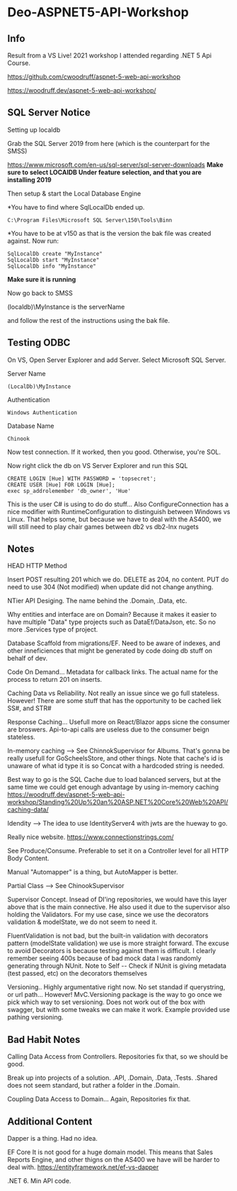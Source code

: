 # Deo-ASPNET5-API-Workshop

## Info
Result from a VS Live! 2021 workshop I attended regarding .NET 5 Api Course.

https://github.com/cwoodruff/aspnet-5-web-api-workshop

https://woodruff.dev/aspnet-5-web-api-workshop/

## SQL Server Notice

Setting up localdb

Grab the SQL Server 2019 from here (which is the counterpart for the SMSS)

https://www.microsoft.com/en-us/sql-server/sql-server-downloads
**Make sure to select LOCAlDB Under feature selection, and that you are installing 2019**

Then setup & start the Local Database Engine

*You have to find where SqlLocalDb ended up.

    C:\Program Files\Microsoft SQL Server\150\Tools\Binn

*You have to be at v150 as that is the version the bak file was created against. Now run:

    SqlLocalDb create "MyInstance"
    SqlLocalDb start "MyInstance"
    SqlLocalDb info "MyInstance"

**Make sure it is running**

Now go back to SMSS

(localdb)\MyInstance is the serverName

and follow the rest of the instructions using the bak file.

## Testing ODBC
On VS, Open Server Explorer and add Server. Select Microsoft SQL Server.

Server Name

    (LocalDb)\MyInstance

    
Authentication

    Windows Authentication

Database Name

    Chinook

Now test connection. If it worked, then you good. Otherwise, you're SOL.

Now right click the db on VS Server Explorer and run this SQL

    CREATE LOGIN [Hue] WITH PASSWORD = 'topsecret';
    CREATE USER [Hue] FOR LOGIN [Hue];
    exec sp_addrolemember 'db_owner', 'Hue'


This is the user C# is using to do do stuff... Also ConfigureConnection has a nice modifier with RuntimeConfiguration to distinguish between Windows vs Linux. That helps some, but because we have to deal with the AS400, we will still need to play chair games between db2 vs db2-lnx nugets

## Notes

HEAD HTTP Method

Insert POST resulting 201 which we do.
DELETE as 204, no content.
PUT do need to use 304 (Not modified) when update did not change anything.

NTier API Desiging. The name behind the .Domain, .Data, etc.

Why entities and interface are on Domain? Because it makes it easier to have multiple "Data" type projects such as DataEf/DataJson, etc. So no more .Services type of project.

Database Scaffold from migrations/EF. Need to be aware of indexes, and other inneficiences that might be generated by code doing db stuff on behalf of dev.

Code On Demand... Metadata for callback links. The actual name for the process to return 201 on inserts.

Caching Data vs Reliability. Not really an issue since we go full stateless. However! There are some stuff that has the opportunity to be cached liek SS#, and STR#

Response Caching... Usefull more on React/Blazor apps sicne the consumer are broswers. Api-to-api calls are useless due to the consumer beign stateless. 

In-memory caching --> See ChinnokSupervisor for Albums. That's gonna be really usefull for GoScheelsStore, and other things. Note that cache's id is unaware of what id type it is so Concat with a hardcoded string is needed.

Best way to go is the SQL Cache due to load balanced servers, but at the same time we could get enough advantage by using in-memory caching
https://woodruff.dev/aspnet-5-web-api-workshop/Standing%20Up%20an%20ASP.NET%20Core%20Web%20API/caching-data/


Idendity --> The idea to use IdentityServer4 with jwts are the hueway to go.

Really nice website.
https://www.connectionstrings.com/

See Produce/Consume. Preferable to set it on a Controller level for all HTTP Body Content.

Manual "Automapper" is a thing, but AutoMapper is better.

Partial Class --> See ChinookSupervisor

Supervisor Concept. Insead of DI'ing repositories, we would have this layer above that is the main connective. He also used it due to the supervisor also holding the Validators. For my use case, since we use the decorators validation & modelState, we do not seem to need it.

FluentValidation is not bad, but the built-in validation with decorators pattern (modelState validation) we use is more straight forward. The excuse to avoid Decorators is because testing against them is difficult. I clearly remember seeing 400s because of bad mock data I was randomly generating through NUnit.
 Note to Self -- Check if NUnit is giving metadata (test passed, etc) on the decorators themselves

Versioning.. Highly argumentative right now. No set standad if querystring, or url path... However! MvC.Versioning package is the way to go once we pick which way to set versioning. Does not work out of the box with swagger, but with some tweaks we can make it work. Example provided use pathing versioning.

## Bad Habit Notes

Calling Data Access from Controllers. Repositories fix that, so we should be good.

Break up into projects of a solution. .API, .Domain, .Data, .Tests. .Shared does not seem standard, but rather a folder in the .Domain.

Coupling Data Access to Domain... Again, Repositories fix that.


## Additional Content

Dapper is a thing. Had no idea.

EF Core It is not good for a huge domain model. This means that Sales Reports Engine, and other thigns on the AS400 we have will be harder to deal with.
https://entityframework.net/ef-vs-dapper


.NET 6. Min API code.